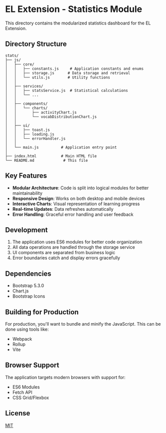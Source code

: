 # EL Extension - Statistics Module

This directory contains the modularized statistics dashboard for the EL Extension.

## Directory Structure

```
stats/
├── js/
│   ├── core/
│   │   ├── constants.js     # Application constants and enums
│   │   ├── storage.js      # Data storage and retrieval
│   │   └── utils.js        # Utility functions
│   │
│   ├── services/
│   │   ├── statsService.js  # Statistical calculations
│   │   └── ...
│   │
│   ├── components/
│   │   └── charts/
│   │       ├── activityChart.js
│   │       └── vocabDistributionChart.js
│   │
│   ├── ui/
│   │   ├── toast.js
│   │   ├── loading.js
│   │   └── errorHandler.js
│   │
│   └── main.js          # Application entry point
│
├── index.html           # Main HTML file
└── README.md             # This file
```

## Key Features

- **Modular Architecture**: Code is split into logical modules for better maintainability
- **Responsive Design**: Works on both desktop and mobile devices
- **Interactive Charts**: Visual representation of learning progress
- **Real-time Updates**: Data refreshes automatically
- **Error Handling**: Graceful error handling and user feedback

## Development

1. The application uses ES6 modules for better code organization
2. All data operations are handled through the storage service
3. UI components are separated from business logic
4. Error boundaries catch and display errors gracefully

## Dependencies

- Bootstrap 5.3.0
- Chart.js
- Bootstrap Icons

## Building for Production

For production, you'll want to bundle and minify the JavaScript. This can be done using tools like:

- Webpack
- Rollup
- Vite

## Browser Support

The application targets modern browsers with support for:
- ES6 Modules
- Fetch API
- CSS Grid/Flexbox

## License

[MIT](LICENSE)
